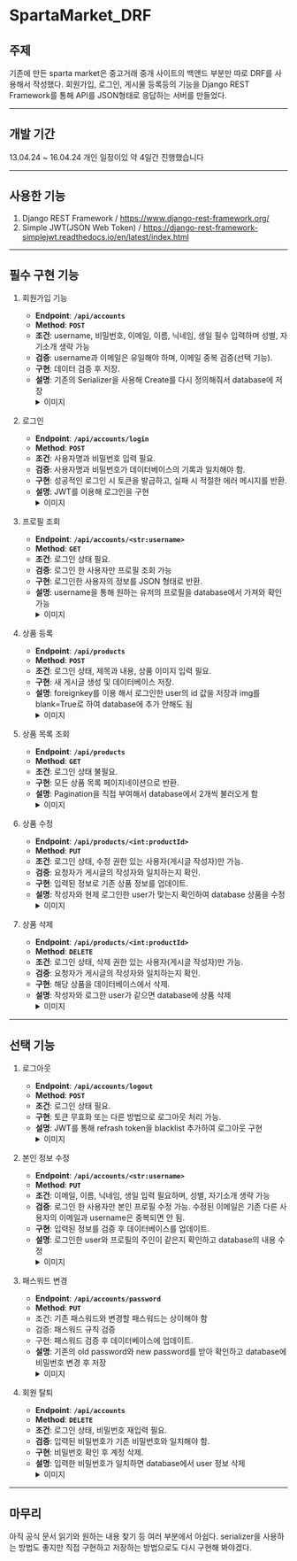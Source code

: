 # SpartaMarket_DRF


## 주제

기존에 만든 sparta market은 중고거래 중개 사이트의 백앤드 부분만 따로 DRF를 사용해서 작성했다.
회원가입, 로그인, 게시물 등록등의 기능을 Django REST Framework를 통해 API를 JSON형태로 
응답하는 서버를 만들었다.

***

## 개발 기간 
 13.04.24 ~ 16.04.24 개인 일정이있 약 4일간 진행했습니다

***

## 사용한 기능
 1. Django REST Framework / https://www.django-rest-framework.org/
 2. Simple JWT(JSON Web Token) / https://django-rest-framework-simplejwt.readthedocs.io/en/latest/index.html

***

## 필수 구현 기능 
  1. 회원가입 기능
     - **Endpoint**: **`/api/accounts`**
     - **Method**: **`POST`**
     - **조건**: username, 비밀번호, 이메일, 이름, 닉네임, 생일 필수 입력하며 성별, 자기소개 생략 가능
     - **검증**: username과 이메일은 유일해야 하며, 이메일 중복 검증(선택 기능).
     - **구현**: 데이터 검증 후 저장.
     - **설명**: 기존의 Serializer을 사용해 Create를 다시 정의해줘서 database에 저장 
        <details>
         <summary> 이미지 </summary>
         <div markdown="1">
         <img src= ./img/회원가입.png>
         </div>
        </details>
  3. 로그인
     - **Endpoint**: **`/api/accounts/login`**
     - **Method**: **`POST`**
     - **조건**: 사용자명과 비밀번호 입력 필요.
     - **검증**: 사용자명과 비밀번호가 데이터베이스의 기록과 일치해야 함.
     - **구현**: 성공적인 로그인 시 토큰을 발급하고, 실패 시 적절한 에러 메시지를 반환.
     - **설명**: JWT를 이용해 로그인을 구현 
       <details>
        <summary> 이미지 </summary>
        <div markdown="1">
         <img src= ./img/로그인.png>
        </div>
        </details>

  5. 프로필 조회
     - **Endpoint**: **`/api/accounts/<str:username>`**
     - **Method**: **`GET`**
     - **조건**: 로그인 상태 필요.
     - **검증**: 로그인 한 사용자만 프로필 조회 가능
     - **구현**: 로그인한 사용자의 정보를 JSON 형태로 반환.
     - **설명**: username을 통해 원하는 유저의 프로필을 database에서 가져와 확인 가능
       <details>
         <summary> 이미지 </summary>
         <div markdown="1">
          <img src= ./img/프로필조회.png>
         </div>
       </details>
       
  7. 상품 등록
     - **Endpoint**: **`/api/products`**
     - **Method**: **`POST`**
     - **조건**: 로그인 상태, 제목과 내용, 상품 이미지 입력 필요.
     - **구현**: 새 게시글 생성 및 데이터베이스 저장.
     - **설명**: foreignkey를 이용 해서 로그인한 user의 id 값을 저장과 img를 blank=True로 하여 database에 추가 안해도 됨
        <details>
         <summary> 이미지 </summary>
         <div markdown="1">
          <img src= ./img/상품등록.png>
         </div>
        </details>

  9. 상품 목록 조회
      - **Endpoint**: **`/api/products`**
      - **Method**: **`GET`**
      - **조건**: 로그인 상태 불필요.
      - **구현**: 모든 상품 목록 페이지네이션으로 반환.
      - **설명**: Pagination을 직접 부여해서 database에서 2개씩 불러오게 함
         <details>
          <summary> 이미지 </summary>
          <div markdown="1">
           <img src= ./img/상품목록조회.png>
          </div>
         </details>
         
  11. 상품 수정
       - **Endpoint**: **`/api/products/<int:productId>`**
       - **Method**: **`PUT`**
       - **조건**: 로그인 상태, 수정 권한 있는 사용자(게시글 작성자)만 가능.
       - **검증**: 요청자가 게시글의 작성자와 일치하는지 확인.
       - **구현**: 입력된 정보로 기존 상품 정보를 업데이트.
       - **설명**: 작성자와 현제 로그인한 user가 맞는지 확인하여 database 상품을 수정
          <details>
           <summary> 이미지 </summary>
           <div markdown="1">
            <img src= ./img/상품수정.png>
           </div>
          </details>
  13. 상품 삭제
      - **Endpoint**: **`/api/products/<int:productId>`**
      - **Method**: **`DELETE`**
      - **조건**: 로그인 상태, 삭제 권한 있는 사용자(게시글 작성자)만 가능.
      - **검증**: 요청자가 게시글의 작성자와 일치하는지 확인.
      - **구현**: 해당 상품을 데이터베이스에서 삭제.
      - **설명**: 작성자와 로그한 user가 같으면 database에 상품 삭제
         <details>
          <summary> 이미지 </summary>
          <div markdown="1">
           <img src= ./img/상품삭제.png>
          </div>
         </details>

***

## 선택 기능 
  1. 로그아웃
     - **Endpoint**: **`/api/accounts/logout`**
     - **Method**: **`POST`**
     - **조건**: 로그인 상태 필요.
     - **구현**: 토큰 무효화 또는 다른 방법으로 로그아웃 처리 가능.
     - **설명**: JWT를 통해 refrash token을 blacklist 추가하여 로그아웃 구현
       <details>
        <summary> 이미지 </summary>
        <div markdown="1">
         <img src= ./img/로그아웃.png>
        </div>
       </details>
       
  3. 본인 정보 수정
     - **Endpoint**: **`/api/accounts/<str:username>`**
     - **Method**: **`PUT`**
     - **조건**: 이메일, 이름, 닉네임, 생일 입력 필요하며, 성별, 자기소개 생략 가능
     - **검증**: 로그인 한 사용자만 본인 프로필 수정 가능. 수정된 이메일은 기존 다른 사용자의 이메일과 username은 중복되면 안 됨.
     - **구현**: 입력된 정보를 검증 후 데이터베이스를 업데이트.
     - **설명**: 로그인한 user와 프로필의 주인이 같은지 확인하고 database의 내용 수정
       <details>
        <summary> 이미지 </summary>
        <div markdown="1">
         <img src= ./img/본인정보수정.png>
        </div>
       </details>

  5. 패스워드 변경
     - **Endpoint**: **`/api/accounts/password`**
     - **Method**: **`PUT`**
     - 조건: 기존 패스워드와 변경할 패스워드는 상이해야 함
     - 검증: 패스워드 규칙 검증
     - 구현: 패스워드 검증 후 데이터베이스에 업데이트.
     - **설명**: 기존의 old password와 new password를 받아 확인하고 database에 비밀번호 변경 후 저장
       <details>
        <summary> 이미지 </summary>
        <div markdown="1">
         <img src= ./img/패스워드변경.png>
        </div>
       </details>
       
  7. 회원 탈퇴
     - **Endpoint**: **`/api/accounts`**
     - **Method**: **`DELETE`**
     - **조건**: 로그인 상태, 비밀번호 재입력 필요.
     - **검증**: 입력된 비밀번호가 기존 비밀번호와 일치해야 함.
     - **구현**: 비밀번호 확인 후 계정 삭제.
     - **설명**: 입력한 비밀번호가 일치하면 database에서 user 정보 삭제
       <details>
        <summary> 이미지 </summary>
        <div markdown="1">
         <img src= ./img/회원탈퇴.png>
        </div>
       </details>

***

## 마무리 

아직 공식 문서 읽기와 원하는 내용 찾기 등 여러 부분에서 아쉽다. serializer을 사용하는 방법도 좋지만 직접 구현하고 저장하는 방법으로도 다시 구현해 봐야겠다.

